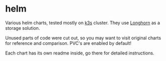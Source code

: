 # helm

Various helm charts, tested mostly on [k3s](https://rancher.com/products/k3s/) cluster.
They use [Longhorn](https://longhorn.io/) as a storage solution.

Unused parts of code were cut out, so you may want to visit original charts for reference and comparison.
PVC's are enabled by default!

Each chart has its own readme inside, go there for detailed instructions.